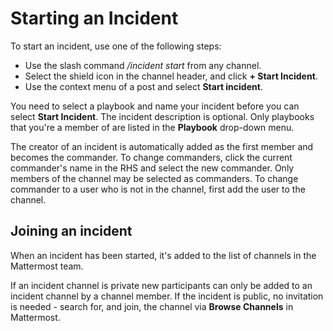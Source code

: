 # Starting an Incident

To start an incident, use one of the following steps:

- Use the slash command */incident start* from any channel.
- Select the shield icon in the channel header, and click **+ Start Incident**.
- Use the context menu of a post and select **Start incident**.

You need to select a playbook and name your incident before you can select **Start Incident**. The incident description is optional. Only playbooks that you're a member of are listed in the **Playbook** drop-down menu.

The creator of an incident is automatically added as the first member and becomes the commander. To change commanders, click the current commander's name in the RHS and select the new commander. Only members of the channel may be selected as commanders. To change commander to a user who is not in the channel, first add the user to the channel.

## Joining an incident

When an incident has been started, it's added to the list of channels in the Mattermost team.

If an incident channel is private new participants can only be added to an incident channel by a channel member. If the incident is public, no invitation is needed - search for, and join, the channel via **Browse Channels** in Mattermost.
